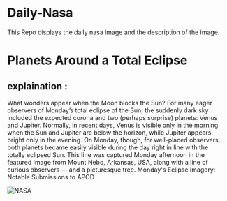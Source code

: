 # Daily-Nasa

This Repo displays the daily nasa image and the description of the image.

<!--NASA-->
# Planets Around a Total Eclipse
## explaination :

What wonders appear when the Moon blocks the Sun? For many eager observers of Monday’s total eclipse of the Sun, the suddenly dark sky included the expected corona and two (perhaps surprise) planets: Venus and Jupiter. Normally, in recent days, Venus is visible only in the morning when the Sun and Jupiter are below the horizon, while Jupiter appears bright only in the evening.  On Monday, though, for well-placed observers, both planets became easily visible during the day right in line with the totally eclipsed Sun. This line was captured Monday afternoon in the featured image from Mount Nebo, Arkansas, USA, along with a line of curious observers — and a picturesque tree.   Monday's Eclipse Imagery: Notable Submissions to APOD

![NASA](https://apod.nasa.gov/apod/image/2404/EclipsePlanets_Vetter_960.jpg)
<!--/NASA-->